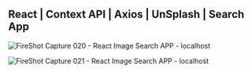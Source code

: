 <h2>React | Context API | Axios | UnSplash | Search App</h2>

![FireShot Capture 020 - React Image Search APP - localhost](https://github.com/seyitbugraerden/React-ImageSearchApp/assets/154025499/16941c72-bd71-44b2-806a-31baaa6e3693)

![FireShot Capture 021 - React Image Search APP - localhost](https://github.com/seyitbugraerden/React-ImageSearchApp/assets/154025499/4cf638d4-9de9-4663-b19c-fa217c58ef47)
